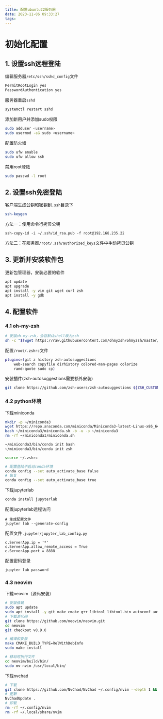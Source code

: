 ```yaml
---
title: 配置ubuntu22服务器
date: 2023-11-06 09:33:27
tags:
---
```


# 初始化配置

## 1. 设置ssh远程登陆

编辑服务器`/etc/ssh/sshd_config`文件
```bash
PermitRootLogin yes
PasswordAuthentication yes
```

服务器重启`sshd`
```bash
systemctl restart sshd
```

添加新用户并添加sudo权限
```bash
sudo adduser <username>
sudo usermod -aG sudo <username>
```

配置防火墙
```bash
sudo ufw enable
sudo ufw allow ssh
```

禁用root登陆
```bash
sudo passwd -l root
```

## 2. 设置ssh免密登陆

客户端生成公钥和密钥到`.ssh`目录下
```bash
ssh-keygen
```

方法一：使用命令行拷贝公钥
```
ssh-copy-id -i ~/.ssh/id_rsa.pub -f root@192.168.235.22
```

方法二：在服务器`/root/.ssh/authorized_keys`文件中手动拷贝公钥

## 3. 更新并安装软件包

更新包管理器，安装必要的软件
```bash
apt update
apt upgrade
apt install -y vim git wget curl zsh
apt install -y gdb
```

## 4. 配置软件

### 4.1 oh-my-zsh
```bash
# 安装oh-my-zsh，会将默认shell改为zsh
sh -c "$(wget https://raw.githubusercontent.com/ohmyzsh/ohmyzsh/master/tools/install.sh -O -)"
```

配置`/root/.zshrc`文件
```bash
plugins=(git z history zsh-autosuggestions
	web-search copyfile dirhistory colored-man-pages colorize
	rand-quote sudo cp)
```

安装插件(zsh-autosuggestions需要额外安装)
```bash
git clone https://github.com/zsh-users/zsh-autosuggestions ${ZSH_CUSTOM:-~/.oh-my-zsh/custom}/plugins/zsh-autosuggestions
```
### 4.2 python环境

下载miniconda
```bash
mkdir -p ~/miniconda3
wget https://repo.anaconda.com/miniconda/Miniconda3-latest-Linux-x86_64.sh -O ~/miniconda3/miniconda.sh
bash ~/miniconda3/miniconda.sh -b -u -p ~/miniconda3
rm -rf ~/miniconda3/miniconda.sh

~/miniconda3/bin/conda init bash
~/miniconda3/bin/conda init zsh

source ~/.zshrc

# 配置登陆不启动conda环境
conda config --set auto_activate_base false
# 恢复
conda config --set auto_activate_base true
```

下载jupyterlab
```bash
conda install jupyterlab
```

配置jupyterlab远程访问
```
# 生成配置文件
jupyter lab --generate-config
```

配置文件`.jupyter/jupyter_lab_config.py`
```
c.ServerApp.ip = '*'
c.ServerApp.allow_remote_access = True
c.ServerApp.port = 8888
```

配置密码登录
```bash
jupyter lab password
```

### 4.3 neovim

下载neovim（源码安装）
```bash
# 安装依赖
sudo apt update
sudo apt install -y git make cmake g++ libtool libtool-bin autoconf automake pkg-config unzip
# 下载源代码
git clone https://github.com/neovim/neovim.git
cd neovim
git checkout v0.9.0

# 编译和安装
make CMAKE_BUILD_TYPE=RelWithDebInfo 
sudo make install

# 移动可执行文件
cd neovim/build/bin/
sudo mv nvim /usr/local/bin/
```

下载nvchad
```bash
# 下载
git clone https://github.com/NvChad/NvChad ~/.config/nvim --depth 1 && nvim
# 更新
NvChadUpdate .
# 卸载
rm -rf ~/.config/nvim
rm -rf ~/.local/share/nvim
```
